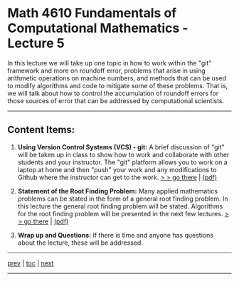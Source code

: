 # Math 4610 Fundamentals of Computational Mathematics  - Lecture 5

In this lecture we will take up one topic in how to work within the "git"
framework and more on roundoff error, problems that arise in using arithmetic
operations on machine numbers, and methods that can be used to modify algorithms
and code to mitigate some of these problems. That is, we will talk about how to
control the accumulation of roundoff errors for those sources of error that can
be addressed by computational scientists.

<hr>

## Content Items:

  1. **Using Version Control Systems (VCS) - git:** A brief discussion of "git"
       will be taken up in class to show how to work and collaborate with other
       students and your instructor. The "git" platform allows you to work on a
       laptop at home and then "push" your work and any modifications to Github
       where the instructor can get to the work.
       [> > go there](https://jvkoebbe.github.io/math4610/lectures/lecture_05/md/git_primer)
       | [(pdf)](https://jvkoebbe.github.io/math4610/lectures/lecture_05/pdf/git_primer.pdf)

  2. **Statement of the Root Finding Problem:**  Many applied mathematics
     problems can be stated in the form of a general root finding problem. In
     this lecture the general root finding problem will be stated. Algorithms
     for the root finding problem will be presented in the next few lectures.
       [> > go there](https://jvkoebbe.github.io/math4610/lectures/lecture_05/html/root_finding_problem.html)
       | [(pdf)](https://jvkoebbe.github.io/math4610/lectures/lecture_05/pdf/root_finding_problem.pdf)

  3. **Wrap up and Questions:**  If there is time and anyone has questions about
     the lecture, these will be addressed.

---

[prev](https://jvkoebbe.github.io/math4610/lectures/lecture_04/md/lecture_04) |
[toc](https://jvkoebbe.github.io/math4610/lectures/toc_lectures) |
[next](https://jvkoebbe.github.io/math4610/lectures/lecture_06/md/lecture_06)

---

